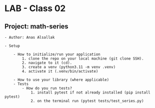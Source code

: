 # LAB - Class 02

## Project: math-series

    - Author: Anas Alsallak

    - Setup

        - How to initialize/run your application 
            1. clone the repo on your local machine (git clone SSH).
            2. navigate to it (cd).
            3. create a venv (python3.11 -m venv .venv)
            4. activate it (.venv/bin/activate)

        - How to use your library (where applicable)
        - Tests
            - How do you run tests? 
                1. install pytest if not already installed (pip install pytest)
                2. on the terminal run (pytest tests/test_series.py)
